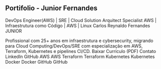 ## Portifolio -  Junior Fernandes



DevOps Engineer(AWS) | SRE | Cloud Solution Arquitect Specialist AWS | Infraestrutura como Código | AWS | Linux
Carlos Reynaldo Fernandes JUNIOR

Profissional com 25+ anos em infraestrutura e cybersecurity, migrando para Cloud Computing/DevOps/SRE com especialização em AWS, Terraform, Kubernetes e pipelines CI/CD.
Baixar Currículo (PDF)
Contato LinkedIn GitHub
AWS AWS
Terraform Terraform
Kubernetes Kubernetes
Docker Docker
GitHub GitHub

